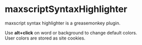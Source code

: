 # maxscriptSyntaxHighlighter
maxscript syntax highlighter is a greasemonkey plugin.

Use <b>alt+click</b> on word or background to change default colors.</br>
User colors are stored as site cookies.
